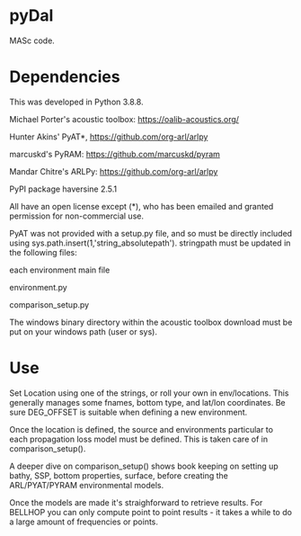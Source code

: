 # pyDal
 MASc code.
 
 # Dependencies
 This was developed in Python 3.8.8. 
 
 Michael Porter's acoustic toolbox: https://oalib-acoustics.org/
 
 Hunter Akins' PyAT*, https://github.com/org-arl/arlpy
 
 marcuskd's PyRAM: https://github.com/marcuskd/pyram
 
 Mandar Chitre's ARLPy: https://github.com/org-arl/arlpy
 
 PyPI package haversine 2.5.1
 
 
 All have an open license except (*), who has been emailed and granted permission for non-commercial use.
 
 PyAT was not provided with a setup.py file, and so must be directly included using sys.path.insert(1,'string_absolutepath'). stringpath must be updated in the following files:
 
 each environment main file
 
 environment.py
 
 comparison_setup.py
 
 
 The windows binary directory within the acoustic toolbox download must be put on your windows path (user or sys).

 

 # Use
 
Set Location using one of the strings, or roll your own in env/locations. This generally manages some fnames, bottom type, and lat/lon coordinates. Be sure DEG_OFFSET is suitable when defining a new environment.

Once the location is defined, the source and environments particular to each propagation loss model must be defined. This is taken care of in comparison_setup(). 

A deeper dive on comparison_setup() shows book keeping on setting up bathy, SSP, bottom properties, surface, before creating the ARL/PYAT/PYRAM environmental models.

Once the models are made it's straighforward to retrieve results. For BELLHOP you can only compute point to point results - it takes a while to do a large amount of frequencies or points.

